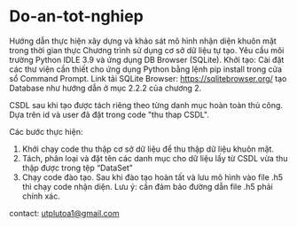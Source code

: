 # Do-an-tot-nghiep
Hướng dẫn thực hiện xây dựng và khảo sát mô hình nhận diện khuôn mặt trong thời gian thực
Chương trình sử dụng cơ sở dữ liệu tự tạo. Yêu cầu môi trường Python IDLE 3.9 và ứng dụng DB Browser (SQLite).
Khởi tạo:
Cài đặt các thư viện cần thiết cho ứng dụng Python bằng lệnh pip install trong cửa sổ Command Prompt.
Link tải SQLite Browser: https://sqlitebrowser.org/ tạo Database như hướng dẫn ở mục 2.2.2 của chương 2.


CSDL sau khi tạo được tách riêng theo từng danh mục hoàn toàn thủ công. Dựa trên id và user đã đặt trong code "thu thap CSDL".

Các bước thực hiện:
1)	Khởi chạy code thu thập cơ sở dữ liệu để thu thập dữ liệu khuôn mặt.
2)	Tách, phân loại và đặt tên các danh mục cho dữ liệu lấy từ CSDL vừa thu thập được trong tệp “DataSet”
3)	Chạy code đào tạo. Sau khi đào tạo hoàn tất và lưu mô hình vào file .h5 thì chạy code nhận diện.
 Lưu ý: cần đảm bảo đường dẫn file .h5 phải chính xác.
 
 
 
 
 contact: utplutoa1@gmail.com
